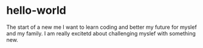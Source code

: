 # hello-world
The start of a new me 
I want to learn coding and better my future for myslef and my family.
I am really excitetd about challenging myslef with something new.
